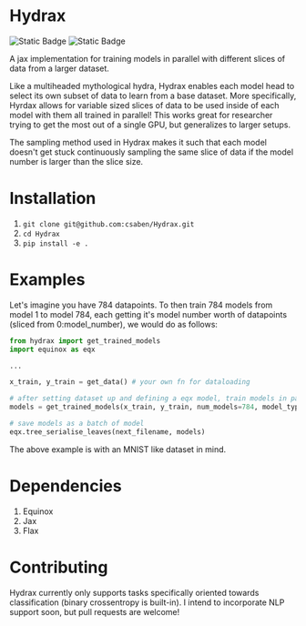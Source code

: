 # Hydrax

 ![Static Badge](https://img.shields.io/badge/python-3.10-blue?logo=python)
 ![Static Badge](https://img.shields.io/badge/jax-0.4.17-green)

A jax implementation for training models in parallel with different slices of data from a larger dataset. 

Like a multiheaded mythological hydra, Hydrax enables each model head to select its own subset of data to learn from a base dataset. More specifically, Hyrdax allows for variable sized slices of data to be used inside of each model with them all trained in parallel! This works great for researcher trying to get the most out of a single GPU, but generalizes to larger setups.

The sampling method used in Hydrax makes it such that each model doesn't get stuck continuously sampling the same slice of data if the model number is larger than the slice size.

# Installation




1. `git clone git@github.com:csaben/Hydrax.git`
2. `cd Hydrax`
3. `pip install -e .`

# Examples
Let's imagine you have 784 datapoints. To then train 784 models from model 1 to model 784, each getting it's model number worth of datapoints (sliced from 0:model_number), we would do as follows:

```python
from hydrax import get_trained_models
import equinox as eqx

...

x_train, y_train = get_data() # your own fn for dataloading

# after setting dataset up and defining a eqx model, train models in parallel
models = get_trained_models(x_train, y_train, num_models=784, model_type="NonLinearModel", verbose=False start_slice="0_784")

# save models as a batch of model
eqx.tree_serialise_leaves(next_filename, models)
```
The above example is with an MNIST like dataset in mind.

# Dependencies




1. Equinox
2. Jax
3. Flax

# Contributing
Hydrax currently only supports tasks specifically oriented towards classification (binary crossentropy is built-in). I intend to incorporate NLP support soon, but pull requests are welcome!

